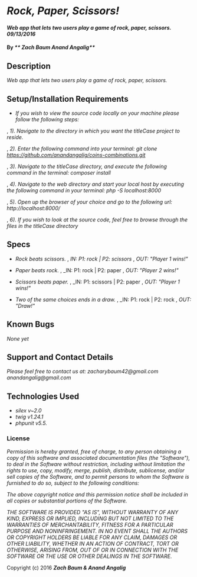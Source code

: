 # _Rock, Paper, Scissors!_

#### _Web app that lets two users play a game of rock, paper, scissors. 09/13/2016_

#### By _** Zach Baum Anand Angalig**_


## Description

_Web app that lets two users play a game of rock, paper, scissors._


## Setup/Installation Requirements

* _If you wish to view the source code locally on your machine please follow the following steps:_

 ,  _1). Navigate to the directory in which you want the titleCase project to reside._

 ,  _2). Enter the following command into your terminal:_
        _git clone https://github.com/anandangalig/coins-combinations.git_

 ,  _3). Navigate to the titleCase directory, and execute the following command in the terminal:_
          _composer install_

 ,  _4). Navigate to the web directory and start your local host by executing the following command in your terminal:_
          _php -S localhost:8000_

 ,  _5). Open up the browser of your choice and go to the following url:_
          _http://localhost:8000/_

 ,  _6). If you wish to look at the source code, feel free to browse through the files in the titleCase directory_


## Specs

* _Rock beats scissors._
 , _IN:  P1: rock | P2: scissors_
 , _OUT: "Player 1 wins!"_

 * _Paper beats rock._
  , _IN:  P1: rock | P2: paper
  , _OUT: "Player 2 wins!"_

  * _Scissors beats paper._
   , _IN:  P1: scissors | P2: paper
   , _OUT: "Player 1 wins!"_

   * _Two of the same choices ends in a draw._
    , _IN:  P1: rock | P2: rock
    , _OUT: "Draw!"_


## Known Bugs

_None yet_


## Support and Contact Details

_Please feel free to contact us at:_
    _zacharybaum42@gmail.com_
    _anandangalig@gmail.com_

## Technologies Used

* _silex v~2.0_
* _twig v1.24.1_
* _phpunit v5.5._



### License
_Permission is hereby granted, free of charge, to any person obtaining a copy of this software and associated documentation files (the "Software"), to deal in the Software without restriction, including without limitation the rights to use, copy, modify, merge, publish, distribute, sublicense, and/or sell copies of the Software, and to permit persons to whom the Software is furnished to do so, subject to the following conditions:_

_The above copyright notice and this permission notice shall be included in all copies or substantial portions of the Software._

_THE SOFTWARE IS PROVIDED "AS IS", WITHOUT WARRANTY OF ANY KIND, EXPRESS OR IMPLIED, INCLUDING BUT NOT LIMITED TO THE WARRANTIES OF MERCHANTABILITY, FITNESS FOR A PARTICULAR PURPOSE AND NONINFRINGEMENT. IN NO EVENT SHALL THE AUTHORS OR COPYRIGHT HOLDERS BE LIABLE FOR ANY CLAIM, DAMAGES OR OTHER LIABILITY, WHETHER IN AN ACTION OF CONTRACT, TORT OR OTHERWISE, ARISING FROM, OUT OF OR IN CONNECTION WITH THE SOFTWARE OR THE USE OR OTHER DEALINGS IN THE SOFTWARE._

Copyright (c) 2016 **_Zach Baum & Anand Angalig_**
